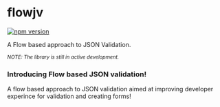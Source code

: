 # flowjv

[![npm version](https://badge.fury.io/js/flowjv.svg)](https://badge.fury.io/js/flowjv)

<p>
    <p >A Flow based approach to JSON Validation.</p>
    <p >
        <sub><i>NOTE: The library is still in active development.</i></sub>
    </p>
</p>

### Introducing Flow based JSON validation!

A flow based approach to JSON validation aimed at improving developer experince for validation and creating forms!
